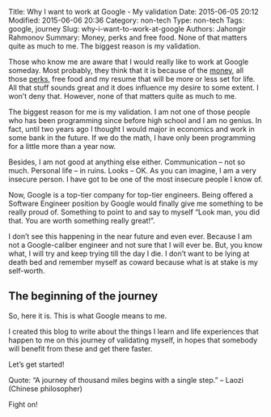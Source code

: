Title: Why I want to work at Google - My validation
Date: 2015-06-05 20:12
Modified: 2015-06-06 20:36
Category: non-tech
Type: non-tech
Tags: google, journey
Slug: why-i-want-to-work-at-google
Authors: Jahongir Rahmonov
Summary: Money, perks and free food. None of that matters quite as much to me. The biggest reason is my validation.

Those who know me are aware that I would really like to work at Google someday.
Most probably, they think that it is because of the [money](http://www.glassdoor.com/Salary/Google-Software-Engineer-Salaries-E9079_D_KO7,24.htm),
all those [perks](http://www.businessinsider.com/google-employees-favorite-perks-2014-7),
free food and my resume that will be more or less set for life. All that stuff sounds great and it does influence my desire to some extent.
I won’t deny that. However, none of that matters quite as much to me.

The biggest reason for me is my validation. I am not one of those people who has been programming since before
high school and I am no genius. In fact, until two years ago I thought I would major in economics and work in
some bank in the future. If we do the math, I have only been programming for a little more than a year now.

Besides, I am not good at anything else either. Communication – not so much. Personal life – in ruins. 
Looks – OK. As you can imagine, I am a very insecure person. I have got to be one of the most insecure people I 
know of.

Now, Google is a top-tier company for top-tier engineers. Being offered a Software Engineer position by 
Google would finally give me something to be really proud of. Something to point to and say to myself 
“Look man, you did that. You are worth something really great!”.

I don’t see this happening in the near future and even ever. Because I am not a Google-caliber engineer and not
sure that I will ever be. But, you know what, I will try and keep trying till the day I die. I don’t want to 
be lying at death bed and remember myself as coward because what is at stake is my self-worth.

The beginning of the journey
----------------------------

So, here it is. This is what Google means to me.

I created this blog to write about the things I learn and life experiences that happen to me on this journey 
of validating myself, in hopes that somebody will benefit from these and get there faster.

Let’s get started!

Quote: “A journey of thousand miles begins with a single step.” – Laozi (Chinese philosopher)

Fight on!